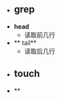 - **grep**
	- 
- **head**
	- 读取前几行
- ** tail**
	- 读取后几行
- **touch**
	- 
- **
<!--stackedit_data:
eyJoaXN0b3J5IjpbLTIwMjMyMzIwOTksMTIwOTg3MTkwXX0=
-->